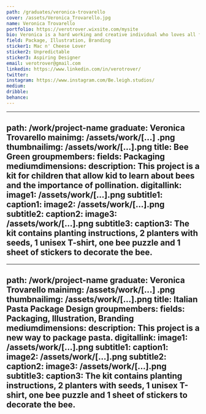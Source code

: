```yaml
---
path: /graduates/veronica-trovarello
cover: /assets/Veronica_Trovarello.jpg
name: Veronica Trovarello
portfolio: https://verotrover.wixsite.com/mysite
bio: Veronica is a hard working and creative individual who loves all forms of art and design. Veronica likes to focus on package design because she likes to come up with new ideas and designs for how a package should look and work. Veronica also likes to work on branding design because she loves to see the customers or business excited to see their brand and logo come to life. She is also very patient and loves to work with everyone to make sure the customer is getting the design they want. Veronica is very open to all forms of feedback as it is the key to a successful design.
field: Package, Illustration, Branding
sticker1: Mac n' Cheese Lover
sticker2: Unpredictable
sticker3: Aspiring Designer
email: verotrover@gmail.com
linkedin: https://www.linkedin.com/in/verotrover/
twitter:
instagram: https://www.instagram.com/Be.leigh.studios/
medium:
dribble:
behance:
---
```


---
path: /work/project-name
graduate: Veronica Trovarello
mainimg: /assets/work/[...] .png
thumbnailimg: /assets/work/[...].png
title: Bee Green
groupmembers:
fields: Packaging
mediumdimensions:
description: This project is a kit for children that allow kid to learn about bees and the importance of pollination.
digitallink:
image1: /assets/work/[...].png
subtitle1:
caption1:
image2: /assets/work/[...].png
subtitle2:
caption2:
image3: /assets/work/[...].png
subtitle3:
caption3: The kit contains planting instructions, 2 planters with seeds, 1 unisex T-shirt, one bee puzzle and 1 sheet of stickers to decorate the bee.
---

---
path: /work/project-name
graduate: Veronica Trovarello
mainimg: /assets/work/[...] .png
thumbnailimg: /assets/work/[...].png
title: Italian Pasta Package Design 
groupmembers:
fields: Packaging, Illustration, Branding
mediumdimensions:
description: This project is a new way to package pasta.
digitallink:
image1: /assets/work/[...].png
subtitle1:
caption1:
image2: /assets/work/[...].png
subtitle2:
caption2:
image3: /assets/work/[...].png
subtitle3:
caption3: The kit contains planting instructions, 2 planters with seeds, 1 unisex T-shirt, one bee puzzle and 1 sheet of stickers to decorate the bee.
---
